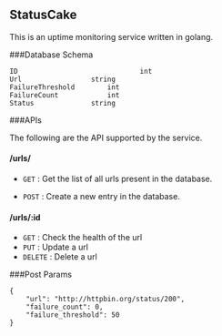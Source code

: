 ## StatusCake

This is an uptime monitoring service written in golang.

###Database Schema

```
ID                              int
Url     			string
FailureThreshold 		int
FailureCount			int
Status				string
```


###APIs

The following are the API supported by the service.

#### /urls/
* `GET` : Get the list of all urls present in the database.

* `POST` : Create a new entry in the database.

#### /urls/:id
* `GET` : Check the health of the url
* `PUT` : Update a url
* `DELETE` : Delete a url

###Post Params
```
{
    "url": "http://httpbin.org/status/200",
    "failure_count": 0,
    "failure_threshold": 50
}
```
